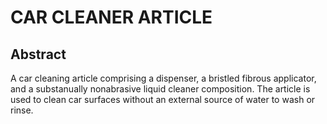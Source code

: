 # CAR CLEANER ARTICLE

## Abstract
A car cleaning article comprising a dispenser, a bristled fibrous applicator, and a substanually nonabrasive liquid cleaner composition. The article is used to clean car surfaces without an external source of water to wash or rinse.